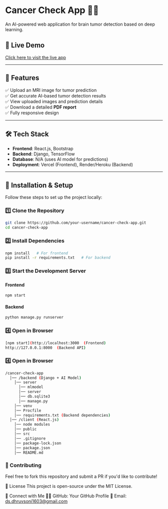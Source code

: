 # Cancer Check App 🏥🔬  

An AI-powered web application for brain tumor detection based on deep learning.

## 🚀 Live Demo  
[Click here to visit the live app](https://your-app-name.vercel.app/)

---

## 📌 Features  
✅ Upload an MRI image for tumor prediction  
✅ Get accurate AI-based tumor detection results  
✅ View uploaded images and prediction details  
✅ Download a detailed **PDF report**  
✅ Fully responsive design  

---

## 🛠️ Tech Stack  
- **Frontend**: React.js, Bootstrap  
- **Backend**: Django, TensorFlow  
- **Database**: N/A (uses AI model for predictions)  
- **Deployment**: Vercel (Frontend), Render/Heroku (Backend)  

---

## 📖 Installation & Setup  
Follow these steps to set up the project locally:

### **1️⃣ Clone the Repository**  
```bash
git clone https://github.com/your-username/cancer-check-app.git
cd cancer-check-app
```

### **2️⃣ Install Dependencies**
```bash
npm install   # For frontend
pip install -r requirements.txt   # For backend
```

### **3️⃣ Start the Development Server**
#### **Frontend**
```bash
npm start
```
#### **Backend**
```bash
python manage.py runserver
```

### **4️⃣ Open in Browser**
```bash
[npm start](http://localhost:3000  (Frontend)
http://127.0.0.1:8000  (Backend API)
```

### **4️⃣ Open in Browser**
```bash
/cancer-check-app
  │── /backend (Django + AI Model)
    │── server
      │── mlmodel
      │── server
      │── db.sqlite3
      │── manage.py
    │── venv
    │── Procfile
    │── requirements.txt (Backend dependencies)
  │── /client (React.js)
    │── node modules
    │── public
    │── src
    │── .gitignore
    │── package-lock.json
    │── package.json
    │── README.md
```

### **📝 Contributing**
Feel free to fork this repository and submit a PR if you'd like to contribute!

📜 License
This project is open-source under the MIT License.

🔗 Connect with Me
👨‍💻 GitHub: Your GitHub Profile
📧 Email: ds.dhruvsoni1603@gmail.com
